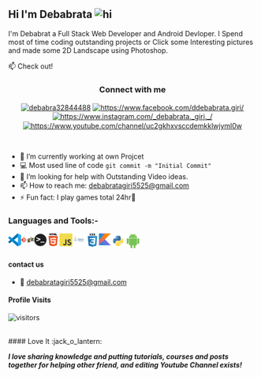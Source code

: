 ## Hi I'm Debabrata <img src="https://user-images.githubusercontent.com/1303154/88677602-1635ba80-d120-11ea-84d8-d263ba5fc3c0.gif" width="28px" alt="hi">

I'm Debabrat a Full Stack Web Developer and Android Devloper. I Spend most of time coding outstanding projects or Click some Interesting pictures and made some 2D Landscape using Photoshop.

:mailbox: Check out!

<h3 align="center">Connect with me</h3>
<p align="center">
<a href="https://twitter.com/debabrata__giri" target="blank"><img align="center" src="https://raw.githubusercontent.com/rahuldkjain/github-profile-readme-generator/master/src/images/icons/Social/twitter.svg" alt="debabra32844488" height="30" width="40" /></a>
<a href="https://fb.com/https://www.facebook.com/ddebabrata.giri/" target="blank"><img align="center" src="https://raw.githubusercontent.com/rahuldkjain/github-profile-readme-generator/master/src/images/icons/Social/facebook.svg" alt="https://www.facebook.com/ddebabrata.giri/" height="30" width="40" /></a>
<a href="https://instagram.com/https://www.instagram.com/_debabrata._giri._/" target="blank"><img align="center" src="https://raw.githubusercontent.com/rahuldkjain/github-profile-readme-generator/master/src/images/icons/Social/instagram.svg" alt="https://www.instagram.com/_debabrata._giri._/" height="30" width="40" /></a>
<a href="https://www.youtube.com/c/https://www.youtube.com/channel/uc2gkhxvsccdemkklwjyml0w" target="blank"><img align="center" src="https://raw.githubusercontent.com/rahuldkjain/github-profile-readme-generator/master/src/images/icons/Social/youtube.svg" alt="https://www.youtube.com/channel/uc2gkhxvsccdemkklwjyml0w" height="30" width="40" /></a>
</p>

<br>

<!-- TODO: Add last video link -->

- 🔭 I’m currently working at own Projcet
- :computer: Most used line of code `git commit -m "Initial Commit"`
- 🤔 I’m looking for help with Outstanding Video ideas.
- 📫 How to reach me: debabratagiri5525@gmail.com
- ⚡ Fun fact: I play games total 24hr🤣



### Languages and Tools:-


<img align="left" alt="Visual Studio Code" width="26px" src="https://raw.githubusercontent.com/github/explore/80688e429a7d4ef2fca1e82350fe8e3517d3494d/topics/visual-studio-code/visual-studio-code.png" />

<img align="left" alt="Git" width="26px" src="https://raw.githubusercontent.com/github/explore/80688e429a7d4ef2fca1e82350fe8e3517d3494d/topics/git/git.png" />

<img align="left" alt="terminal" width="26px" src="https://raw.githubusercontent.com/github/explore/80688e429a7d4ef2fca1e82350fe8e3517d3494d/topics/terminal/terminal.png" />


<img align="left" alt="HTML5" width="26px" src="https://raw.githubusercontent.com/github/explore/80688e429a7d4ef2fca1e82350fe8e3517d3494d/topics/html/html.png" />

<img align="left" alt="JavaScript" width="26px" src="https://raw.githubusercontent.com/github/explore/80688e429a7d4ef2fca1e82350fe8e3517d3494d/topics/javascript/javascript.png" />


<img align="left" alt="java" width="27px" src="https://raw.githubusercontent.com/github/explore/80688e429a7d4ef2fca1e82350fe8e3517d3494d/topics/java/java.png">

<img align="left" alt="css" width="27px" src="https://raw.githubusercontent.com/github/explore/80688e429a7d4ef2fca1e82350fe8e3517d3494d/topics/css/css.png">

<img align="left" alt="kotlin" width="24px" src="https://raw.githubusercontent.com/github/explore/80688e429a7d4ef2fca1e82350fe8e3517d3494d/topics/kotlin/kotlin.png">

<img align="left" alt="python" width="30px" src="https://raw.githubusercontent.com/github/explore/80688e429a7d4ef2fca1e82350fe8e3517d3494d/topics/python/python.png">


<img align="left"  alt="python" width="30px" src="https://raw.githubusercontent.com/github/explore/80688e429a7d4ef2fca1e82350fe8e3517d3494d/topics/android/android.png">


<br />
<br />

#### contact us
- :email: debabratagiri5525@gmail.com


#### Profile Visits 

 ![visitors](https://visitor-badge.laobi.icu/badge?page_id=Debabrata-Giri-2001.Debabrata-Giri-2001)



<br >
#### Love It  :jack_o_lantern:

***I love sharing knowledge and putting tutorials, courses and posts together for helping other friend, and editing Youtube Channel exists!***



